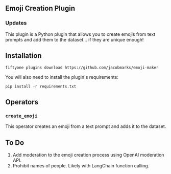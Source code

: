 ## Emoji Creation Plugin


### Updates


This plugin is a Python plugin that allows you to create emojis from text prompts
and add them to the dataset... if they are unique enough!


## Installation

```shell
fiftyone plugins download https://github.com/jacobmarks/emoji-maker
```

You will also need to install the plugin's requirements:

```shell
pip install -r requirements.txt
```

## Operators

### `create_emoji`

This operator creates an emoji from a text prompt and adds it to the dataset.

## To Do

1. Add moderation to the emoji creation process using OpenAI moderation API.
2. Prohibit names of people. Likely with LangChain function calling.
